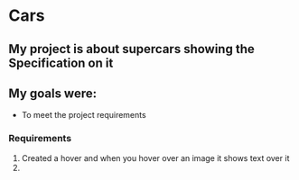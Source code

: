 # Cars
## My project is about supercars showing the Specification on it 
## My goals were: 
- To meet the project requirements  


### Requirements
1. Created a hover and when you hover over an image it shows text over it 
2.


